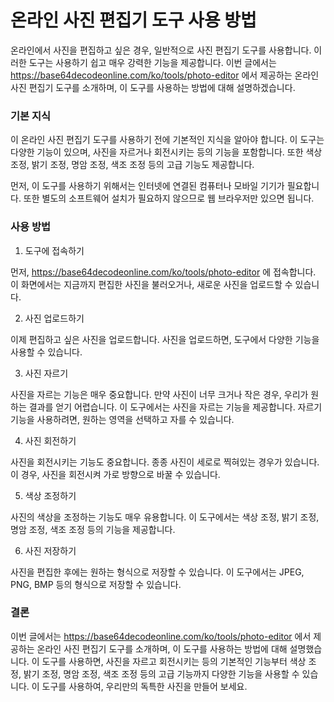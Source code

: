 온라인 사진 편집기 도구 사용 방법
===================

온라인에서 사진을 편집하고 싶은 경우, 일반적으로 사진 편집기 도구를 사용합니다. 이러한 도구는 사용하기 쉽고 매우 강력한 기능을 제공합니다. 이번 글에서는 <https://base64decodeonline.com/ko/tools/photo-editor> 에서 제공하는 온라인 사진 편집기 도구를 소개하며, 이 도구를 사용하는 방법에 대해 설명하겠습니다.

### 기본 지식

이 온라인 사진 편집기 도구를 사용하기 전에 기본적인 지식을 알아야 합니다. 이 도구는 다양한 기능이 있으며, 사진을 자르거나 회전시키는 등의 기능을 포함합니다. 또한 색상 조정, 밝기 조정, 명암 조정, 색조 조정 등의 고급 기능도 제공합니다.

먼저, 이 도구를 사용하기 위해서는 인터넷에 연결된 컴퓨터나 모바일 기기가 필요합니다. 또한 별도의 소프트웨어 설치가 필요하지 않으므로 웹 브라우저만 있으면 됩니다.

### 사용 방법

1. 도구에 접속하기

먼저, <https://base64decodeonline.com/ko/tools/photo-editor> 에 접속합니다. 이 화면에서는 지금까지 편집한 사진을 불러오거나, 새로운 사진을 업로드할 수 있습니다.

2. 사진 업로드하기

이제 편집하고 싶은 사진을 업로드합니다. 사진을 업로드하면, 도구에서 다양한 기능을 사용할 수 있습니다.

3. 사진 자르기

사진을 자르는 기능은 매우 중요합니다. 만약 사진이 너무 크거나 작은 경우, 우리가 원하는 결과를 얻기 어렵습니다. 이 도구에서는 사진을 자르는 기능을 제공합니다. 자르기 기능을 사용하려면, 원하는 영역을 선택하고 자를 수 있습니다.

4. 사진 회전하기

사진을 회전시키는 기능도 중요합니다. 종종 사진이 세로로 찍혀있는 경우가 있습니다. 이 경우, 사진을 회전시켜 가로 방향으로 바꿀 수 있습니다.

5. 색상 조정하기

사진의 색상을 조정하는 기능도 매우 유용합니다. 이 도구에서는 색상 조정, 밝기 조정, 명암 조정, 색조 조정 등의 기능을 제공합니다.

6. 사진 저장하기

사진을 편집한 후에는 원하는 형식으로 저장할 수 있습니다. 이 도구에서는 JPEG, PNG, BMP 등의 형식으로 저장할 수 있습니다.

### 결론

이번 글에서는 <https://base64decodeonline.com/ko/tools/photo-editor> 에서 제공하는 온라인 사진 편집기 도구를 소개하며, 이 도구를 사용하는 방법에 대해 설명했습니다. 이 도구를 사용하면, 사진을 자르고 회전시키는 등의 기본적인 기능부터 색상 조정, 밝기 조정, 명암 조정, 색조 조정 등의 고급 기능까지 다양한 기능을 사용할 수 있습니다. 이 도구를 사용하여, 우리만의 독특한 사진을 만들어 보세요.